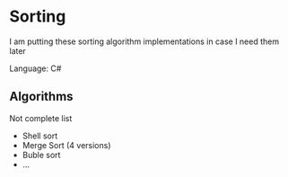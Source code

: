 # Sorting

I am putting these sorting algorithm implementations in case I need them later

Language: C#

## Algorithms

Not complete list
 - Shell sort
 - Merge Sort (4 versions)
 - Buble sort
 - ...
